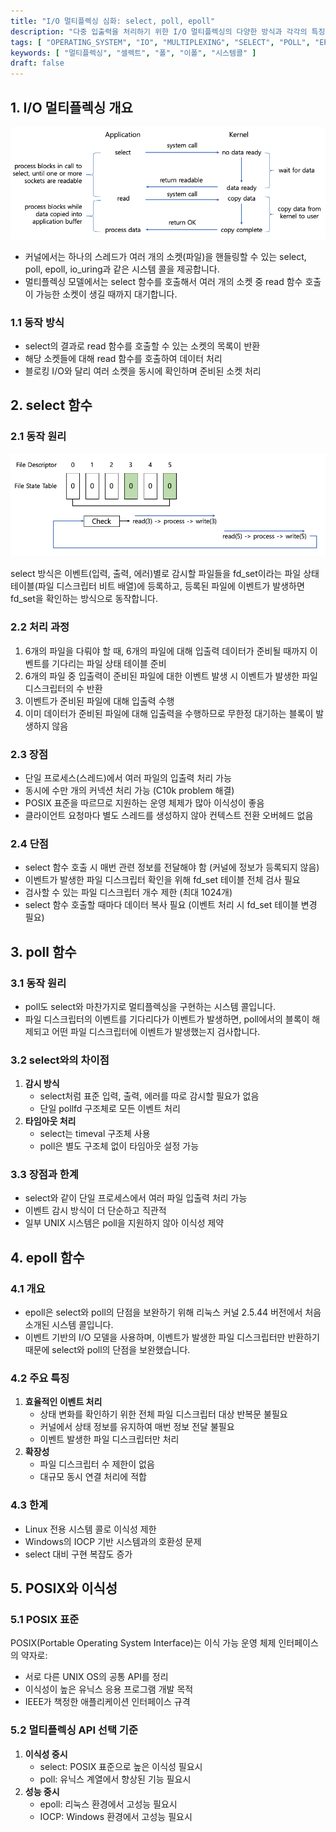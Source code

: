 ```yaml
---
title: "I/O 멀티플렉싱 심화: select, poll, epoll"
description: "다중 입출력을 처리하기 위한 I/O 멀티플렉싱의 다양한 방식과 각각의 특징을 설명합니다."
tags: [ "OPERATING_SYSTEM", "IO", "MULTIPLEXING", "SELECT", "POLL", "EPOLL" ]
keywords: [ "멀티플렉싱", "셀렉트", "폴", "이폴", "시스템콜" ]
draft: false
---
```


## 1. I/O 멀티플렉싱 개요

![multiplexing-io](images/img_2.png)

- 커널에서는 하나의 스레드가 여러 개의 소켓(파일)을 핸들링할 수 있는 select, poll, epoll, io_uring과 같은 시스템 콜을 제공합니다.
- 멀티플렉싱 모델에서는 select 함수를 호출해서 여러 개의 소켓 중 read 함수 호출이 가능한 소켓이 생길 때까지 대기합니다.

### 1.1 동작 방식

- select의 결과로 read 함수를 호출할 수 있는 소켓의 목록이 반환
- 해당 소켓들에 대해 read 함수를 호출하여 데이터 처리
- 블로킹 I/O와 달리 여러 소켓을 동시에 확인하며 준비된 소켓 처리

## 2. select 함수

### 2.1 동작 원리

![select-operation](images/img_3.png)

select 방식은 이벤트(입력, 출력, 에러)별로 감시할 파일들을 fd_set이라는 파일 상태 테이블(파일 디스크립터 비트 배열)에 등록하고, 등록된 파일에 이벤트가 발생하면 fd_set을 확인하는 방식으로
동작합니다.

### 2.2 처리 과정

1. 6개의 파일을 다뤄야 할 때, 6개의 파일에 대해 입출력 데이터가 준비될 때까지 이벤트를 기다리는 파일 상태 테이블 준비
2. 6개의 파일 중 입출력이 준비된 파일에 대한 이벤트 발생 시 이벤트가 발생한 파일 디스크립터의 수 반환
3. 이벤트가 준비된 파일에 대해 입출력 수행
4. 이미 데이터가 준비된 파일에 대해 입출력을 수행하므로 무한정 대기하는 블록이 발생하지 않음

### 2.3 장점

- 단일 프로세스(스레드)에서 여러 파일의 입출력 처리 가능
- 동시에 수만 개의 커넥션 처리 가능 (C10k problem 해결)
- POSIX 표준을 따르므로 지원하는 운영 체제가 많아 이식성이 좋음
- 클라이언트 요청마다 별도 스레드를 생성하지 않아 컨텍스트 전환 오버헤드 없음

### 2.4 단점

- select 함수 호출 시 매번 관련 정보를 전달해야 함 (커널에 정보가 등록되지 않음)
- 이벤트가 발생한 파일 디스크립터 확인을 위해 fd_set 테이블 전체 검사 필요
- 검사할 수 있는 파일 디스크립터 개수 제한 (최대 1024개)
- select 함수 호출할 때마다 데이터 복사 필요 (이벤트 처리 시 fd_set 테이블 변경 필요)

## 3. poll 함수

### 3.1 동작 원리

- poll도 select와 마찬가지로 멀티플렉싱을 구현하는 시스템 콜입니다. 
- 파일 디스크립터의 이벤트를 기다리다가 이벤트가 발생하면, poll에서의 블록이 해제되고 어떤 파일 디스크립터에 이벤트가 발생했는지 검사합니다.

### 3.2 select와의 차이점

1. **감시 방식**
	- select처럼 표준 입력, 출력, 에러를 따로 감시할 필요가 없음
	- 단일 pollfd 구조체로 모든 이벤트 처리
2. **타임아웃 처리**
	- select는 timeval 구조체 사용
	- poll은 별도 구조체 없이 타임아웃 설정 가능

### 3.3 장점과 한계

- select와 같이 단일 프로세스에서 여러 파일 입출력 처리 가능
- 이벤트 감시 방식이 더 단순하고 직관적
- 일부 UNIX 시스템은 poll을 지원하지 않아 이식성 제약

## 4. epoll 함수

### 4.1 개요

- epoll은 select와 poll의 단점을 보완하기 위해 리눅스 커널 2.5.44 버전에서 처음 소개된 시스템 콜입니다. 
- 이벤트 기반의 I/O 모델을 사용하며, 이벤트가 발생한 파일 디스크립터만 반환하기 때문에 select와 poll의 단점을 보완했습니다.

### 4.2 주요 특징

1. **효율적인 이벤트 처리**
	- 상태 변화를 확인하기 위한 전체 파일 디스크립터 대상 반복문 불필요
	- 커널에서 상태 정보를 유지하여 매번 정보 전달 불필요
	- 이벤트 발생한 파일 디스크립터만 처리
2. **확장성**
	- 파일 디스크립터 수 제한이 없음
	- 대규모 동시 연결 처리에 적합

### 4.3 한계

- Linux 전용 시스템 콜로 이식성 제한
- Windows의 IOCP 기반 시스템과의 호환성 문제
- select 대비 구현 복잡도 증가

## 5. POSIX와 이식성

### 5.1 POSIX 표준

POSIX(Portable Operating System Interface)는 이식 가능 운영 체제 인터페이스의 약자로:

- 서로 다른 UNIX OS의 공통 API를 정리
- 이식성이 높은 유닉스 응용 프로그램 개발 목적
- IEEE가 책정한 애플리케이션 인터페이스 규격

### 5.2 멀티플렉싱 API 선택 기준

1. **이식성 중시**
	- select: POSIX 표준으로 높은 이식성 필요시
	- poll: 유닉스 계열에서 향상된 기능 필요시
2. **성능 중시**
	- epoll: 리눅스 환경에서 고성능 필요시
	- IOCP: Windows 환경에서 고성능 필요시